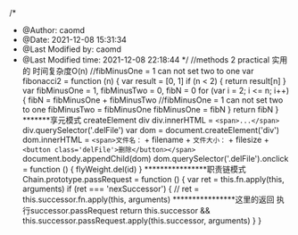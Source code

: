 /*
 * @Author: caomd 
 * @Date: 2021-12-08 15:31:34 
 * @Last Modified by: caomd
 * @Last Modified time: 2021-12-08 22:18:44
 */
//methods 2 practical 实用的 时间复杂度O(n) //fibMinusOne = 1 can not set two to one
var fibonacci2 = function (n) {
    var result = [0, 1]
    if (n < 2) {
        return result[n]
    }
    var fibMinusOne = 1, fibMinusTwo = 0, fibN = 0
    for (var i = 2; i <= n; i++) {
        fibN = fibMinusOne + fibMinusTwo
        //fibMinusOne = 1 can not set two to one
        fibMinusTwo = fibMinusOne
        fibMinusOne = fibN
    }
    return fibN
}
*******享元模式
createElement div div.innerHTML = `<span>...</span>`
div.querySelector('.delFile')
var dom = document.createElement('div')
                        dom.innerHTML = `<span>文件名：` + filename + `文件大小：` + filesize + `<button class='delFile'>删除</button></span>`
                        document.body.appendChild(dom)
                        dom.querySelector('.delFile').onclick = function () {
                            flyWeight.del(id)
                        }
****************职责链模式
        Chain.prototype.passRequest = function () {
            var ret = this.fn.apply(this, arguments)
            if (ret === 'nexSuccessor') {
                // ret = this.successor.fn.apply(this, arguments)
                ****************这里的返回 执行successor.passRequest
                return this.successor && this.successor.passRequest.apply(this.successor, arguments)
            }
        }